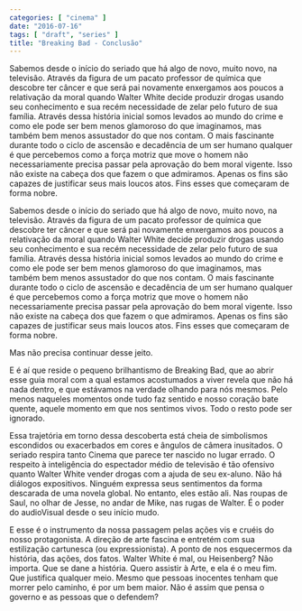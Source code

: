 ```yaml
---
categories: [ "cinema" ]
date: "2016-07-16"
tags: [ "draft", "series" ]
title: "Breaking Bad - Conclusão"
---
```

Sabemos desde o início do seriado que há algo de novo, muito novo, na
televisão. Através da figura de um pacato professor de química que
descobre ter câncer e que será pai novamente enxergamos aos poucos
a relativação da moral quando Walter White decide produzir drogas
usando seu conhecimento e sua recém necessidade de zelar pelo futuro
de sua família. Através dessa história inicial somos levados ao mundo
do crime e como ele pode ser bem menos glamoroso do que imaginamos, mas
também bem menos assustador do que nos contam. O mais fascinante durante
todo o ciclo de ascensão e decadência de um ser humano qualquer é que
percebemos como a força motriz que move o homem não necessariamente
precisa passar pela aprovação do bem moral vigente. Isso não existe
na cabeça dos que fazem o que admiramos. Apenas os fins são capazes
de justificar seus mais loucos atos. Fins esses que começaram de forma
nobre.

Sabemos desde o início do seriado que há algo de novo, muito novo, na
televisão. Através da figura de um pacato professor de química que
descobre ter câncer e que será pai novamente enxergamos aos poucos
a relativação da moral quando Walter White decide produzir drogas
usando seu conhecimento e sua recém necessidade de zelar pelo futuro
de sua família. Através dessa história inicial somos levados ao mundo
do crime e como ele pode ser bem menos glamoroso do que imaginamos, mas
também bem menos assustador do que nos contam. O mais fascinante durante
todo o ciclo de ascensão e decadência de um ser humano qualquer é que
percebemos como a força motriz que move o homem não necessariamente
precisa passar pela aprovação do bem moral vigente. Isso não existe
na cabeça dos que fazem o que admiramos. Apenas os fins são capazes
de justificar seus mais loucos atos. Fins esses que começaram de forma
nobre.

Mas não precisa continuar desse jeito.

E é aí que reside o pequeno brilhantismo de Breaking Bad, que ao abrir
esse guia moral com a qual estamos acostumados a viver revela que não há
nada dentro, e que estávamos na verdade olhando para nós mesmos. Pelo
menos naqueles momentos onde tudo faz sentido e nosso coração bate
quente, aquele momento em que nos sentimos vivos. Todo o resto pode ser
ignorado.

Essa trajetória em torno dessa descoberta está cheia de simbolismos
escondidos ou exacerbados em cores e ângulos de câmera inusitados. O
seriado respira tanto Cinema que parece ter nascido no lugar errado. O
respeito à inteligência do espectador médio de televisão é
tão ofensivo quanto Walter White vender drogas com a ajuda de seu
ex-aluno. Não há diálogos expositivos. Ninguém expressa seus
sentimentos da forma descarada de uma novela global. No entanto, eles
estão ali. Nas roupas de Saul, no olhar de Jesse, no andar de Mike,
nas rugas de Walter. É o poder do audioVisual desde o seu início mudo.

E esse é o instrumento da nossa passagem pelas ações vis e cruéis
do nosso protagonista. A direção de arte fascina e entretém com
sua estilização cartunesca (ou expressionista). A ponto de nos
esquecermos da história, das ações, dos fatos. Walter White é mal,
ou Heisenberg? Não importa. Que se dane a história. Quero assistir à
Arte, e ela é o meu fim. Que justifica qualquer meio. Mesmo que pessoas
inocentes tenham que morrer pelo caminho, é por um bem maior. Não é
assim que pensa o governo e as pessoas que o defendem?

